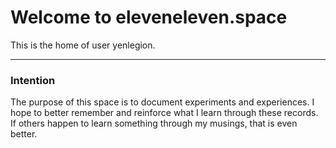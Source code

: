 # Welcome to eleveneleven.space
This is the home of user yenlegion. 

***

### Intention
The purpose of this space is to document experiments and experiences. I hope to better remember and reinforce what I learn through these records. If others happen to learn something through my musings, that is even better.
